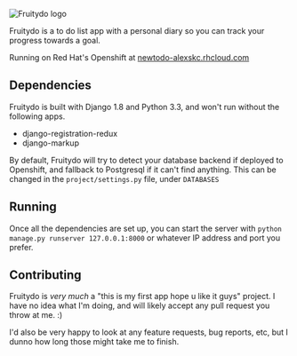 ![Fruitydo logo](https://raw.githubusercontent.com/alexskc/Fruitydo/master/static/logo-large.png)

Fruitydo is a to do list app with a personal diary so you can track your progress towards a goal.

Running on Red Hat's Openshift at [newtodo-alexskc.rhcloud.com](http://newtodo-alexskc.rhcloud.com/)

## Dependencies
Fruitydo is built with Django 1.8 and Python 3.3, and won't run without the following apps. 
* django-registration-redux
* django-markup

By default, Fruitydo will try to detect your database backend if deployed to Openshift, and fallback to Postgresql if it can't find anything. This can be changed in the `project/settings.py` file, under `DATABASES`

## Running
Once all the dependencies are set up, you can start the server with `python manage.py runserver 127.0.0.1:8000` or whatever IP address and port you prefer.

## Contributing
Fruitydo is *very much* a "this is my first app hope u like it guys" project. I have no idea what I'm doing, and will likely accept any pull request you throw at me. :)

I'd also be very happy to look at any feature requests, bug reports, etc, but I dunno how long those might take me to finish.
